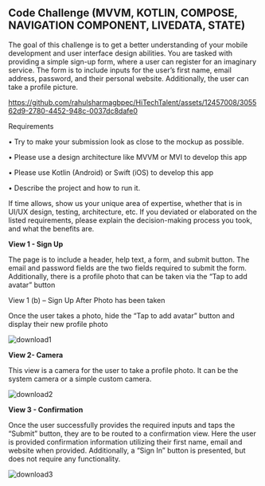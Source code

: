 <h2>Code Challenge  (MVVM, KOTLIN, COMPOSE, NAVIGATION COMPONENT, LIVEDATA, STATE)</h2>

The goal of this challenge is to get a better understanding of your mobile development and user interface design abilities. You are tasked with providing a simple sign-up form, where a user can register for an imaginary service. The form is to include inputs for the user’s first name, email address, password, and their personal website. Additionally, the user can take a profile picture. 

https://github.com/rahulsharmagbpec/HiTechTalent/assets/12457008/305562d9-2780-4452-948c-0037dc8dafe0

Requirements

• Try to make your submission look as close to the mockup as possible. 

• Please use a design architecture like MVVM or MVI to develop this app 

• Please use Kotlin (Android) or Swift (iOS) to develop this app 

• Describe the project and how to run it.



If time allows, show us your unique area of expertise, whether that is in UI/UX design, testing, architecture, etc. If you deviated or elaborated on the listed requirements, please explain the decision-making process you took, and what the benefits are. 

**View 1 - Sign Up**

The page is to include a header, help text, a form, and submit button. The email and password fields are the two fields required to submit the form. Additionally, there is a profile photo that can be taken via the “Tap to add avatar” button



View 1 (b) – Sign Up After Photo has been taken 

Once the user takes a photo, hide the “Tap to add avatar” button and display their new profile photo

![download1](https://github.com/rahulsharmagbpec/HiTechTalent/assets/12457008/819e8f76-6401-4033-bd70-efb7c7a06063)

**View 2- Camera**

This view is a camera for the user to take a profile photo. It can be the system camera or a simple custom camera. 

![download2](https://github.com/rahulsharmagbpec/HiTechTalent/assets/12457008/f4bf9e8d-30d0-4bc1-871e-9d240ed6d2ee)

**View 3 - Confirmation**

Once the user successfully provides the required inputs and taps the “Submit” button, they are to be routed to a confirmation view. Here the user is provided confirmation information utilizing their first name, email and website when provided. Additionally, a “Sign In” button is presented, but does not require any functionality.

![download3](https://github.com/rahulsharmagbpec/HiTechTalent/assets/12457008/fca2e76c-9652-4c66-b6a8-cefa8be00805)






